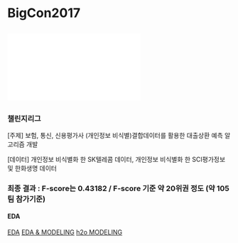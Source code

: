 # BigCon2017

## ![최종 제출 보고서](/%E1%84%87%E1%85%B5%E1%86%A8%E1%84%8F%E1%85%A9%E1%86%AB%E1%84%90%E1%85%A6%E1%84%89%E1%85%B3%E1%84%90%E1%85%B32017_%E1%84%8B%E1%85%A7%E1%86%AB%E1%84%8E%E1%85%A6%E1%84%83%E1%85%A9%E1%86%BC%E1%84%86%E1%85%AE%E1%86%AF%E1%84%92%E1%85%A2%E1%84%87%E1%85%AE%E1%84%92%E1%85%A1%E1%86%A8/%E1%84%8B%E1%85%A7%E1%86%AB%E1%84%8E%E1%85%A6%E1%84%83%E1%85%A9%E1%86%BC%E1%84%86%E1%85%AE%E1%86%AF%E1%84%92%E1%85%A2%E1%84%87%E1%85%AE%E1%84%92%E1%85%A1%E1%86%A8.pdf)

### 챌린지리그

[주제] 보험, 통신, 신용평가사 (개인정보 비식별)결합데이터를 활용한 대출상환 예측 알고리즘 개발	

[데이터] 개인정보 비식별화 한 SK텔레콤 데이터, 개인정보 비식별화 한 SCI평가정보 및 한화생명 데이터

### 최종 결과 : F-score는 0.43182 / F-score 기준 약 20위권 정도 (약 105팀 참가기준)

#### EDA

[EDA](EDA/EDA.html)
[EDA & MODELING](EDA/EDA%20%26%20MODELING.html)
[h2o MODELING](EDA/h2o_MODELING.html)
